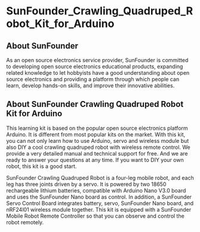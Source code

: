 # SunFounder_Crawling_Quadruped_Robot_Kit_for_Arduino
## About SunFounder
As an open source electronics service provider, SunFounder is committed to developing open source electronics educational products, expanding related knowledge to let hobbyists have a good understanding about open source electronics and providing a platform through which people can learn, develop hands-on skills, and improve their innovative abilities.
## About SunFounder Crawling Quadruped Robot Kit for Arduino 
This learning kit is based on the popular open source electronics platform Arduino. It is different from most popular kits on the market. With this kit, you can not only learn how to use Arduino, servo and wireless module but also DIY a cool crawling quadruped robot with wireless remote control. We provide a very detailed manual and technical support for free. And we are ready to answer your questions at any time. If you want to DIY your own robot, this kit is a good start.

SunFounder Crawling Quadruped Robot is a four-leg mobile robot, and each leg has three joints driven by a servo. It is powered by two 18650 rechargeable lithium batteries, compatible with Arduino Nano V3.0 board and uses the SunFounder Nano board as control. In addition, a SunFounder Servo Control Board integrates battery, servo, SunFounder Nano board, and nRF24l01 wireless module together. This kit is equipped with a SunFounder Mobile Robot Remote Controller so that you can observe and control the robot remotely.

